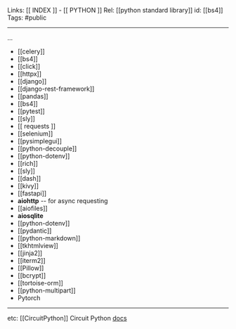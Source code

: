 Links: [[ INDEX ]] - [[ PYTHON ]]
Rel: [[python standard library]]
id: [[bs4]]
Tags: #public 

--- 
...
- [[celery]]
- [[bs4]]
- [[click]]
- [[httpx]]
- [[django]]
- [[django-rest-framework]]
- [[pandas]]
- [[bs4]]
- [[pytest]]
- [[sly]]
- [[ requests ]]
- [[selenium]]
- [[pysimplegui]]
- [[python-decouple]]
- [[python-dotenv]]
- [[rich]]
- [[sly]]
- [[dash]] 
- [[kivy]]
- [[fastapi]]
- **aiohttp** -- for async requesting
- [[aiofiles]]
- **aiosqlite**
- [[python-dotenv]] 
- [[pydantic]]
- [[python-markdown]]
- [[tkhtmlview]]
- [[jinja2]]
- [[iterm2]]
- [[Pillow]]
- [[bcrypt]]
- [[tortoise-orm]]
- [[python-multipart]]
- Pytorch

--- 
etc:
[[CircuitPython]] Circuit Python [docs](https://learn.adafruit.com/welcome-to-circuitpython)